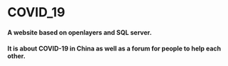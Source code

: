 # COVID_19
#### A website based on openlayers and SQL server.
#### It is about COVID-19 in China as well as a forum for people to help each other.
